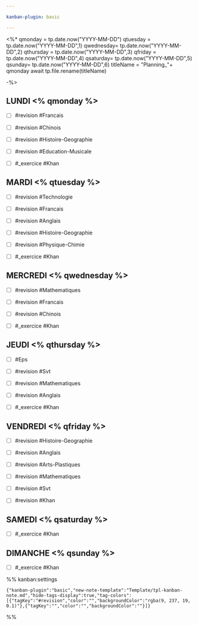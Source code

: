 ```yaml
---

kanban-plugin: basic

---
```


<%*
qmonday = tp.date.now("YYYY-MM-DD")
qtuesday = tp.date.now("YYYY-MM-DD",1)
qwednesday= tp.date.now("YYYY-MM-DD",2)
qthursday = tp.date.now("YYYY-MM-DD",3)
qfriday = tp.date.now("YYYY-MM-DD",4)
qsaturday= tp.date.now("YYYY-MM-DD",5)
qsunday= tp.date.now("YYYY-MM-DD",6)
titleName = "Planning_"+ qmonday
await tp.file.rename(titleName)

-%>




## LUNDI <% qmonday %>

- [ ] #revision  #Francais
- [ ] #revision #Chinois
- [ ] #revision  #Histoire-Geographie
- [ ] #revision  #Education-Musicale
- [ ] #_exercice #Khan


## MARDI  <% qtuesday %>

- [ ] #revision #Technologie
- [ ] #revision #Francais
- [ ] #revision  #Anglais
- [ ] #revision #Histoire-Geographie
- [ ] #revision  #Physique-Chimie
- [ ] #_exercice #Khan


## MERCREDI  <% qwednesday %>

- [ ] #revision #Mathematiques
- [ ] #revision #Francais
- [ ] #revision  #Chinois
- [ ] #_exercice #Khan


## JEUDI  <% qthursday %>

- [ ] #Eps
- [ ] #revision #Svt
- [ ] #revision #Mathematiques
- [ ] #revision #Anglais
- [ ] #_exercice #Khan


## VENDREDI  <% qfriday %>

- [ ] #revision #Histoire-Geographie
- [ ] #revision #Anglais
- [ ] #revision #Arts-Plastiques
- [ ] #revision #Mathematiques
- [ ] #revision #Svt
- [ ] #revision #Khan


## SAMEDI  <% qsaturday %>

- [ ] #_exercice #Khan


## DIMANCHE  <% qsunday %>

- [ ] #_exercice #Khan




%% kanban:settings
```
{"kanban-plugin":"basic","new-note-template":"Template/tpl-kanban-note.md","hide-tags-display":true,"tag-colors":[{"tagKey":"#revision","color":"","backgroundColor":"rgba(9, 237, 19, 0.1)"},{"tagKey":"","color":"","backgroundColor":""}]}
```
%%